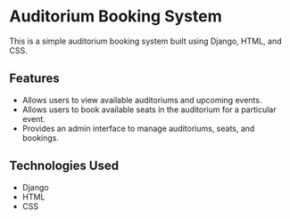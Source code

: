 # Auditorium Booking System

This is a simple auditorium booking system built using Django, HTML, and CSS.

## Features

- Allows users to view available auditoriums and upcoming events.
- Allows users to book available seats in the auditorium for a particular event.
- Provides an admin interface to manage auditoriums, seats, and bookings.

## Technologies Used

- Django
- HTML
- CSS



